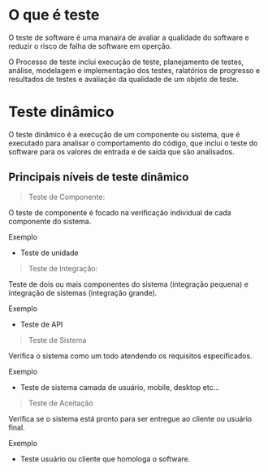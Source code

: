 # O que é teste 

O teste de software é uma manaira de avaliar a qualidade do software e reduzir o risco de falha de software em operção. 

O Processo de teste inclui execução de teste, planejamento de testes, análise, modelagem e implementação dos testes, ralatórios de progresso e resultados de testes e avaliação da qualidade de um objeto de teste. 

# Teste dinâmico 

O teste dinâmico é a execução de um componente ou sistema, que é executado para analisar o comportamento do código, que inclui o teste do software para os valores de entrada e de saída que são analisados. 


## Principais níveis de teste dinâmico

> Teste de Componente: 

O teste de componente é focado na verificação individual de cada componente do sistema. 
 
Exemplo  
- Teste de unidade 

> Teste de Integração: 

Teste de dois ou mais componentes do sistema (integração pequena) e integração de sistemas (integração grande).

Exemplo
- Teste de API 

> Teste de Sistema 

Verifica o sistema como um todo atendendo os requisitos especificados.

Exemplo 

- Teste de sistema camada de usuário, mobile, desktop etc...

> Teste de Aceitação 

Verifica se o sistema está pronto para ser entregue ao cliente ou usuário final.

Exemplo 

- Teste usuário ou cliente que homologa o software.

